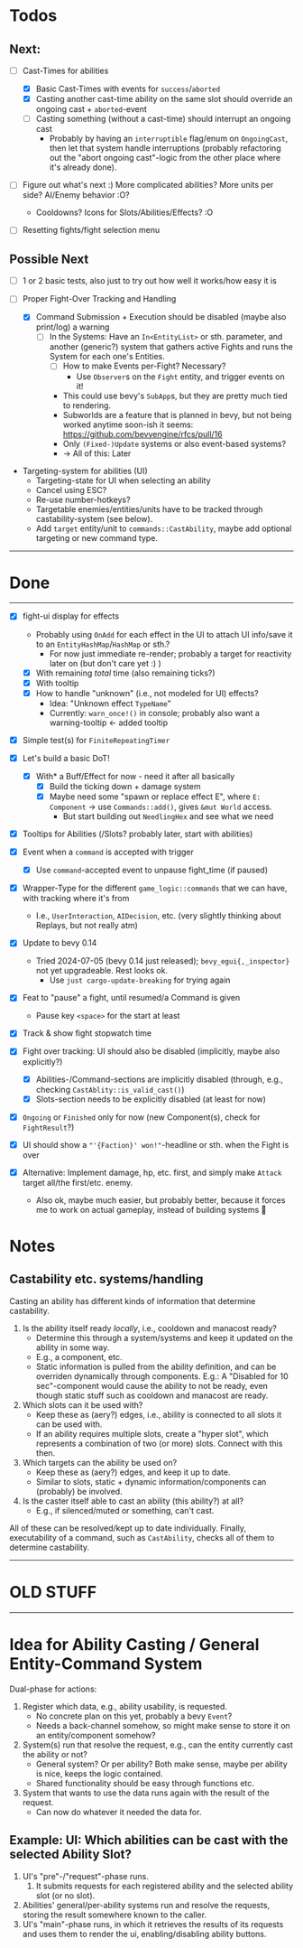 # Todos

## Next:
- [ ] Cast-Times for abilities
  - [x] Basic Cast-Times with events for `success`/`aborted`
  - [x] Casting another cast-time ability on the same slot should override an ongoing cast + `aborted`-event
  - [ ] Casting something (without a cast-time) should interrupt an ongoing cast
    - Probably by having an `interruptible` flag/enum on `OngoingCast`, then let that system handle interruptions (probably refactoring out the "abort ongoing cast"-logic from the other place where it's already done).

- [ ] Figure out what's next :) More complicated abilities? More units per side? AI/Enemy behavior :O?
  - Cooldowns? Icons for Slots/Abilities/Effects? :O

- [ ] Resetting fights/fight selection menu

## Possible Next
- [ ] 1 or 2 basic tests, also just to try out how well it works/how easy it is

- [ ] Proper Fight-Over Tracking and Handling
  - [x] Command Submission + Execution should be disabled (maybe also print/log) a warning
    - [ ] In the Systems: Have an `In<EntityList>` or sth. parameter, and another (generic?) system that gathers
          active Fights and runs the System for each one's Entities.
      - [ ] How to make Events per-Fight? Necessary?
        - Use `Observer`s on the `Fight` entity, and trigger events on it!
      - This could use bevy's `SubApp`s, but they are pretty much tied to rendering.
      - Subworlds are a feature that is planned in bevy, but not being worked anytime soon-ish it seems: https://github.com/bevyengine/rfcs/pull/16
      - Only `(Fixed-)Update` systems or also event-based systems?
      - -> All of this: Later

- Targeting-system for abilities (UI)
    - Targeting-state for UI when selecting an ability
    - Cancel using ESC?
    - Re-use number-hotkeys?
    - Targetable enemies/entities/units have to be tracked through castability-system (see below).
    - Add `target` entity/unit to `commands::CastAbility`, maybe add optional targeting or new command type.

---
# Done
---
- [x] fight-ui display for effects
  - Probably using `OnAdd` for each effect in the UI to attach UI info/save it to an `EntityHashMap`/`HashMap` or sth.?
    - For now just immediate re-render; probably a target for reactivity later on (but don't care yet :) )
  - [x] With remaining _total_ time (also remaining ticks?)
  - [x] With tooltip
  - [x] How to handle "unknown" (i.e., not modeled for UI) effects?
    - Idea: "Unknown effect `TypeName`"
    - Currently: `warn_once!()` in console; probably also want a warning-tooltip <- added tooltip

- [x] Simple test(s) for `FiniteRepeatingTimer`

- [x] Let's build a basic DoT!
  - [x] With* a Buff/Effect for now - need it after all basically
    - [x] Build the ticking down + damage system
    - [x] Maybe need some "spawn or replace effect E", where `E: Component` -> use `Commands::add()`, gives `&mut World` access.
      - But start building out `NeedlingHex` and see what we need

- [x] Tooltips for Abilities (/Slots? probably later, start with abilities)

- [x] Event when a `command` is accepted with trigger
  - [x] Use `command`-accepted event to unpause fight_time (if paused)

- [x] Wrapper-Type for the different `game_logic::commands` that we can have, with tracking where it's from
  - I.e., `UserInteraction`, `AIDecision`, etc. (very slightly thinking about Replays, but not really atm)

- [x] Update to bevy 0.14
  - Tried 2024-07-05 (bevy 0.14 just released); `bevy_egui{,_inspector}` not yet upgradeable. Rest looks ok.
    - Use `just cargo-update-breaking` for trying again

- [x] Feat to "pause" a fight, until resumed/a Command is given
  - Pause key `<space>` for the start at least

- [x] Track & show fight stopwatch time

- [x] Fight over tracking: UI should also be disabled (implicitly, maybe also explicitly?)
  - [x] Abilities-/Command-sections are implicitly disabled (through, e.g., checking `CastAblity::is_valid_cast()`)
  - [x] Slots-section needs to be explicitly disabled (at least for now)

- [x] `Ongoing` or `Finished` only for now (new Component(s), check for `FightResult`?)

- [x] UI should show a `"'{Faction}' won!"`-headline or sth. when the Fight is over

- [x] Alternative: Implement damage, hp, etc. first, and simply make `Attack` target all/the first/etc. enemy.
    - Also ok, maybe much easier, but probably better, because it forces me to work on actual gameplay, instead of building systems :see_no_evil:

# Notes

## Castability etc. systems/handling

Casting an ability has different kinds of information that determine castability.

1. Is the ability itself ready *locally*, i.e., cooldown and manacost ready?
    - Determine this through a system/systems and keep it updated on the ability in some way.
    - E.g., a component, etc.
    - Static information is pulled from the ability definition, and can be overriden dynamically through components.
      E.g.: A "Disabled for 10 sec"-component would cause the ability to not be ready, even though static stuff such as cooldown and manacost are ready.
2. Which slots can it be used with?
    - Keep these as (aery?) edges, i.e., ability is connected to all slots it can be used with.
    - If an ability requires multiple slots, create a "hyper slot", which represents a combination of two (or more) slots. Connect with this then.
3. Which targets can the ability be used on?
    - Keep these as (aery?) edges, and keep it up to date.
    - Similar to slots, static + dynamic information/components can (probably) be involved.
4. Is the caster itself able to cast an ability (this ability?) at all?
    - E.g., if silenced/muted or something, can't cast.

All of these can be resolved/kept up to date individually.
Finally, executability of a command, such as `CastAbility`, checks all of them to determine castability.

---
# OLD STUFF
---

# Idea for Ability Casting / General Entity-Command System

Dual-phase for actions:

1. Register which data, e.g., ability usability, is requested.
    - No concrete plan on this yet, probably a bevy `Event`?
    - Needs a back-channel somehow, so might make sense to store it on an entity/component somehow?
2. System(s) run that resolve the request, e.g., can the entity currently cast the ability or not?
    - General system? Or per ability? Both make sense, maybe per ability is nice, keeps the logic contained.
    - Shared functionality should be easy through functions etc.
3. System that wants to use the data runs again with the result of the request.
    - Can now do whatever it needed the data for.

## Example: UI: Which abilities can be cast with the selected Ability Slot?

1. UI's "pre"-/"request"-phase runs.
    1. It submits requests for each registered ability and the selected ability slot (or no slot).
2. Abilities' general/per-ability systems run and resolve the requests, storing the result somewhere known to the caller.
3. UI's "main"-phase runs, in which it retrieves the results of its requests and uses them to render the ui, enabling/disabling ability buttons.
